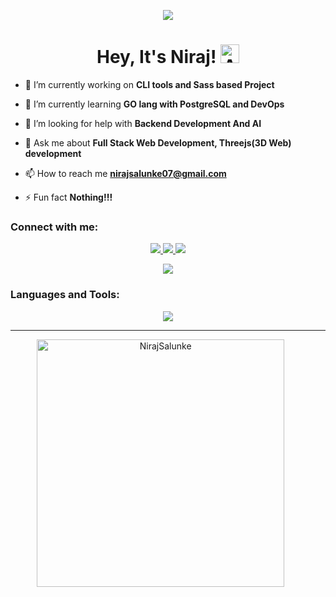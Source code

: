 <p align="center">
  <a href="https://github.com/NirajSalunke">
    <img src="https://user-images.githubusercontent.com/74038190/213910845-af37a709-8995-40d6-be59-724526e3c3d7.gif"/>
  </a>
</p>


<h1 align="center">Hey, It's Niraj! 
  <img src="https://user-images.githubusercontent.com/74038190/226190908-cd4e0a61-801d-4b69-955b-5bd82eb7c10e.gif" alt="A small GIF" style="width: 30px; height: 30px;"/>
</h1>



- 🔭 I’m currently working on **CLI tools and Sass based Project**

- 🌱 I’m currently learning **GO lang with PostgreSQL and DevOps**

- 🤝 I’m looking for help with **Backend Development And AI**

- 💬 Ask me about **Full Stack Web Development, Threejs(3D Web) development**

- 📫 How to reach me **nirajsalunke07@gmail.com**

- ⚡ Fun fact **Nothing!!!**

<h3 align="left">Connect with me:</h3>

<p align="center">
  <a href="https://github.com/NirajSalunke">
    <img src="https://skillicons.dev/icons?i=github&perline=1" />
  </a>
  <a href="mailto:nirajsalunke07@gmail.com">
    <img src="https://skillicons.dev/icons?i=gmail&perline=1" />
  </a>
  <a href="https://www.npmjs.com/~ctrlaltniraj">
    <img src="https://skillicons.dev/icons?i=npm&perline=1" />
  </a>
</p>
<p align="center">
  <img src="https://komarev.com/ghpvc/?username=NirajSalunke&style=for-the-badge"/>
</p>

<h3 align="left">Languages and Tools:</h3>
<p align="center">
  <a href="https://skillicons.dev">
    <img src="https://skillicons.dev/icons?i=ts,js,html,css,java,cpp,docker,express,figma,threejs,notion,nextjs,firebase,mongodb,mysql,nodejs,postgres,react,supabase,tailwind,npm,golang,vercel&perline=8" />
  </a>
</p>

<hr/>

<p align=center>
    <div align="center">
        <a>
            <img width=396 src="https://github-readme-stats.vercel.app/api/top-langs/?username=NirajSalunke&layout=compact&theme=midnight-purple&show_icons=true&hide_border=true" alt="NirajSalunke" /> 
        </a>
    &nbsp; &nbsp; &nbsp;
    </div> 
    &nbsp; &nbsp;
</p>


